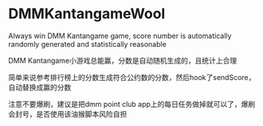 # DMMKantangameWool

Always win DMM Kantangame game, score number is automatically randomly generated and statistically reasonable

DMM Kantangame小游戏总能赢，分数是自动随机生成的，且统计上合理

简单来说参考排行榜上的分数生成符合公约数的分数，然后hook了sendScore，自动替换成赢的分数

注意不要爆刷，建议是把dmm point club app上的每日任务做掉就可以了，爆刷会封号，是否使用该油猴脚本风险自担

